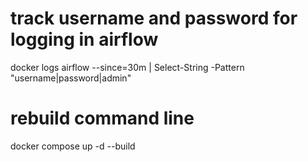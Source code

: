 # track username and password for logging in airflow 

docker logs airflow --since=30m | Select-String -Pattern "username|password|admin"

# rebuild command line 

docker compose up -d --build
